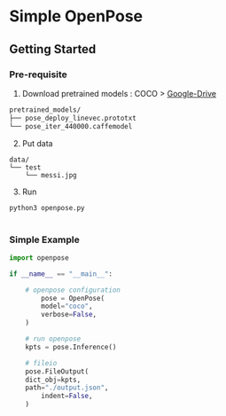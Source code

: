 # Simple OpenPose

## Getting Started

### Pre-requisite

1. Download pretrained models : COCO > [Google-Drive](https://drive.google.com/drive/folders/1Oz_fDTMDSttZMu-Va6kGvE81kaggm3sC?usp=sharing)

```bash
pretrained_models/
├── pose_deploy_linevec.prototxt
└── pose_iter_440000.caffemodel
```

2. Put data
```
data/
└── test
    └── messi.jpg
```

3. Run
```bash
python3 openpose.py
```
  
#
### Simple Example
```python
import openpose

if __name__ == "__main__":

    # openpose configuration
        pose = OpenPose(
		model="coco",
		verbose=False,
	)

    # run openpose
    kpts = pose.Inference()

    # fileio
    pose.FileOutput(
	dict_obj=kpts,
	path="./output.json",
        indent=False,
    )
```
